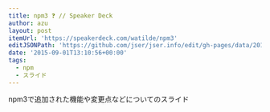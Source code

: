 ```yaml
---
title: npm3 ❓ // Speaker Deck
author: azu
layout: post
itemUrl: 'https://speakerdeck.com/watilde/npm3'
editJSONPath: 'https://github.com/jser/jser.info/edit/gh-pages/data/2015/09/index.json'
date: '2015-09-01T13:10:56+00:00'
tags:
  - npm
  - スライド
---
```

npm3で追加された機能や変更点などについてのスライド
